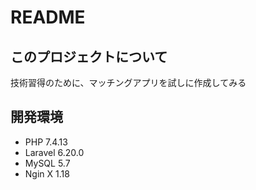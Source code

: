 # README

## このプロジェクトについて

技術習得のために、マッチングアプリを試しに作成してみる

## 開発環境

- PHP 7.4.13
- Laravel 6.20.0
- MySQL 5.7
- Ngin X 1.18